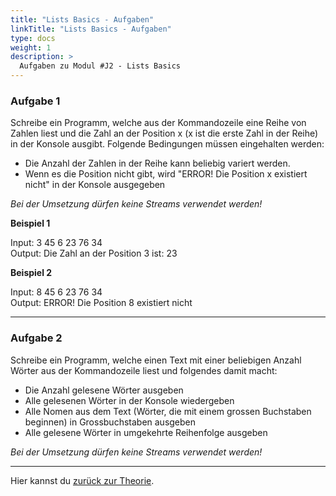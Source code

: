 ```yaml
---
title: "Lists Basics - Aufgaben"
linkTitle: "Lists Basics - Aufgaben"
type: docs
weight: 1
description: >
  Aufgaben zu Modul #J2 - Lists Basics
---
```


### Aufgabe 1
Schreibe ein Programm, welche aus der Kommandozeile eine Reihe von Zahlen liest und die 
Zahl an der Position x (x ist die erste Zahl in der Reihe) in der Konsole ausgibt.
Folgende Bedingungen müssen eingehalten werden:
- Die Anzahl der Zahlen in der Reihe kann beliebig variert werden.
- Wenn es die Position nicht gibt, wird "ERROR! Die Position x existiert nicht" in der Konsole ausgegeben

*Bei der Umsetzung dürfen keine Streams verwendet werden!*

**Beispiel 1**

Input: 3 45 6 23 76 34<br>
Output: Die Zahl an der Position 3 ist: 23

**Beispiel 2**

Input: 8 45 6 23 76 34<br>
Output: ERROR! Die Position 8 existiert nicht

---

### Aufgabe 2
Schreibe ein Programm, welche einen Text mit einer beliebigen Anzahl Wörter aus der Kommandozeile liest und folgendes damit macht:
- Die Anzahl gelesene Wörter ausgeben
- Alle gelesenen Wörter in der Konsole wiedergeben
- Alle Nomen aus dem Text (Wörter, die mit einem grossen Buchstaben beginnen) in Grossbuchstaben ausgeben
- Alle gelesene Wörter in umgekehrte Reihenfolge ausgeben

*Bei der Umsetzung dürfen keine Streams verwendet werden!*

---
Hier kannst du [zurück zur Theorie](../../../../docs/java/j2-oop/01_lists).